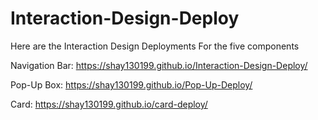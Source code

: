 # Interaction-Design-Deploy
Here are the Interaction Design Deployments For the five components


Navigation Bar: https://shay130199.github.io/Interaction-Design-Deploy/

Pop-Up Box: https://shay130199.github.io/Pop-Up-Deploy/

Card: https://shay130199.github.io/card-deploy/
